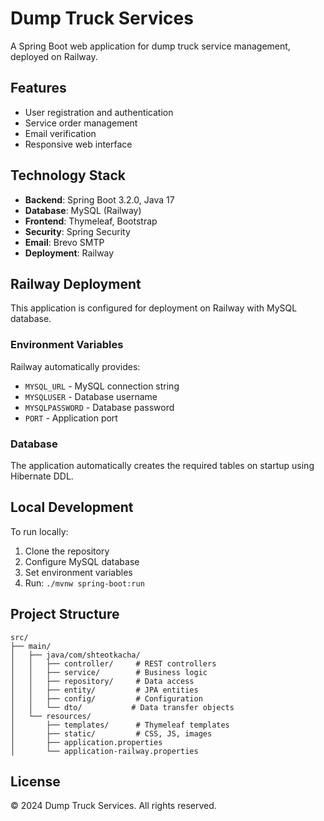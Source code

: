 # Dump Truck Services

A Spring Boot web application for dump truck service management, deployed on Railway.

## Features

- User registration and authentication
- Service order management
- Email verification
- Responsive web interface

## Technology Stack

- **Backend**: Spring Boot 3.2.0, Java 17
- **Database**: MySQL (Railway)
- **Frontend**: Thymeleaf, Bootstrap
- **Security**: Spring Security
- **Email**: Brevo SMTP
- **Deployment**: Railway

## Railway Deployment

This application is configured for deployment on Railway with MySQL database.

### Environment Variables

Railway automatically provides:
- `MYSQL_URL` - MySQL connection string
- `MYSQLUSER` - Database username
- `MYSQLPASSWORD` - Database password
- `PORT` - Application port

### Database

The application automatically creates the required tables on startup using Hibernate DDL.

## Local Development

To run locally:

1. Clone the repository
2. Configure MySQL database
3. Set environment variables
4. Run: `./mvnw spring-boot:run`

## Project Structure

```
src/
├── main/
│   ├── java/com/shteotkacha/
│   │   ├── controller/     # REST controllers
│   │   ├── service/        # Business logic
│   │   ├── repository/     # Data access
│   │   ├── entity/         # JPA entities
│   │   ├── config/         # Configuration
│   │   └── dto/           # Data transfer objects
│   └── resources/
│       ├── templates/      # Thymeleaf templates
│       ├── static/         # CSS, JS, images
│       ├── application.properties
│       └── application-railway.properties
```

## License

© 2024 Dump Truck Services. All rights reserved. 